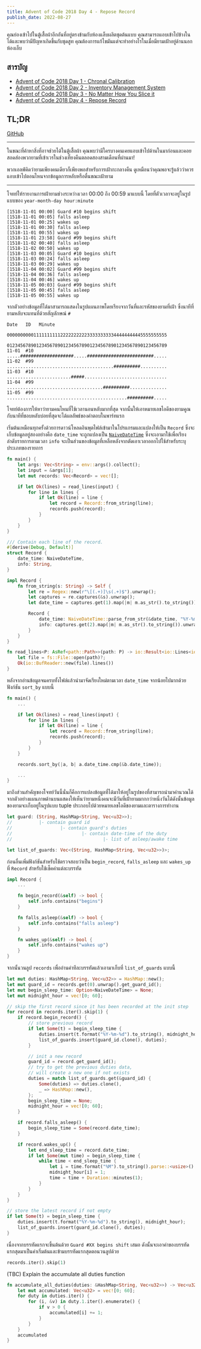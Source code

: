 ```yaml
---
title: Advent of Code 2018 Day 4 - Repose Record
publish_date: 2022-08-27
---
```


คุณย่องเข้าไปในตู้เสื้อผ้าอีกอันที่อยู่ตรงข้ามกับห้องแล็บผลิตชุดต้นแบบ คุณสามารถแอบเข้าไปข้างในได้และพบว่ามีปัญหาเกิดขึ้นกับชุดสูท คุณต้องการแก้ไขมันแต่จะทำอย่างไรในเมื่อมียามเฝ้าอยู่ด้านนอกห้องเล็บ

## สารบัญ

- [Advent of Code 2018 Day 1 - Chronal Calibration](/2022/7/6/advent-of-code-2018-day-1-chronal-calibration)
- [Advent of Code 2018 Day 2 - Inventory Management System](/2022/7/28/advent-of-code-2018-day-2-inventory-management-system)
- [Advent of Code 2018 Day 3 - No Matter How You Slice it](/2022/8/5/advent-of-code-2018-day-3-no-matter-how-you-slice-it)
- [Advent of Code 2018 Day 4 - Repose Record](/2022/8/27/advent-of-code-2018-day-4-repose-record)

## TL;DR

[GitHub](https://github.com/nomkhonwaan/nomkhonwaan/blob/main/advent-of-code/2018/day_4_repose_record.rs)

---

ในขณะที่ค้าหาสิ่งที่อาจช่วยได้ในตู้เสื้อผ้า คุณพบว่ามีใครบางคนเคยแอบเข้าไปด้านในมาก่อนและคอยสอดส่องพวกยามที่เข้าเวรในช่วงเที่ยงคืนตลอดสองสามเดือนที่ผ่านมา! 

พวกเอลฟ์คิดว่ายามเพียงคนเดียวก็เพียงพอสำหรับการเฝ้ากะกลางคืน ดูเหมือนว่าคุณพอจะรู้แล้วว่าควรแอบเข้าไปตอนไหนจากข้อมูลการหลับหรือตื่นขณะเฝ้ายาม

---

โจทย์ให้รายงานการเฝ้ายามช่วงระหว่างเวลา 00:00 ถึง 00:59 มาแบบนี้ โดยที่ตัวเวลาจะอยู่ในรูปแบบของ `year-month-day hour:minute` 

```
[1518-11-01 00:00] Guard #10 begins shift
[1518-11-01 00:05] falls asleep
[1518-11-01 00:25] wakes up
[1518-11-01 00:30] falls asleep
[1518-11-01 00:55] wakes up
[1518-11-01 23:58] Guard #99 begins shift
[1518-11-02 00:40] falls asleep
[1518-11-02 00:50] wakes up
[1518-11-03 00:05] Guard #10 begins shift
[1518-11-03 00:24] falls asleep
[1518-11-03 00:29] wakes up
[1518-11-04 00:02] Guard #99 begins shift
[1518-11-04 00:36] falls asleep
[1518-11-04 00:46] wakes up
[1518-11-05 00:03] Guard #99 begins shift
[1518-11-05 00:45] falls asleep
[1518-11-05 00:55] wakes up
```

จากตัวอย่างข้อมูลที่ได้มาสามารถแสดงในรูปแผนภาพโดยเรียงจากวันที่และรหัสของยามที่เฝ้า ซึ่งนาทีที่ยามหลับจะแทนที่ด้วยสัญลักษณ์​ `#`

```
Date   ID   Minute
            000000000011111111112222222222333333333344444444445555555555
            012345678901234567890123456789012345678901234567890123456789
11-01  #10  .....####################.....#########################.....
11-02  #99  ........................................##########..........
11-03  #10  ........................#####...............................
11-04  #99  ....................................##########..............
11-05  #99  .............................................##########.....
```

โจทย์ต้องการให้หาว่ายามคนไหนที่ใช้เวลานอนหลับมากที่สุด จากนั้นให้เอาหมายเลขไอดีของยามคูณกับนาทีที่ชอบหลับบ่อยที่สุดจะได้ผลลัพธ์ของคำตอบในพาร์ทแรก

เริ่มต้นเหมือนทุกครั้งด้วยการดาวน์โหลดอินพุตไฟล์เข้ามาในโปรแกรมและแปลงให้เป็น `Record` ซึ่งจะเก็บข้อมูลอยู่สองอย่างคือ `date_time` จะถูกแปลงเป็น [`NaiveDateTime`](https://docs.rs/chrono/latest/chrono/naive/struct.NaiveDateTime.html) ซึ่งจะเอามาใช้เพื่อเรียงลำดับรายการตามเวลา `info` จะเป็นส่วนของข้อมูลที่เหลือหลังจากตัดเอาเวลาออกไปใช้สำหรับระบุประเภทของรายการ

```rust
fn main() {
    let args: Vec<String> = env::args().collect();
    let input = &args[1];
    let mut records: Vec<Record> = vec![];

    if let Ok(lines) = read_lines(input) {
        for line in lines {
            if let Ok(line) = line {
                let record = Record::from_string(line);
                records.push(record);
            }
        }
    }
}

/// Contain each line of the record.
#[derive(Debug, Default)]
struct Record {
    date_time: NaiveDateTime,
    info: String,
}

impl Record {
    fn from_string(s: String) -> Self {
        let re = Regex::new(r"\[(.+)]\s(.+)$").unwrap();
        let captures = re.captures(&s).unwrap();
        let date_time = captures.get(1).map(|m| m.as_str().to_string()).unwrap();

        Record {
            date_time: NaiveDateTime::parse_from_str(&date_time, "%Y-%m-%d %H:%M").unwrap(),
            info: captures.get(2).map(|m| m.as_str().to_string()).unwrap(),
        }
    }
}

fn read_lines<P: AsRef<path::Path>>(path: P) -> io::Result<io::Lines<io::BufReader<fs::File>>> {
    let file = fs::File::open(path)?;
    Ok(io::BufReader::new(file).lines())
}
```

หลังจากอ่านข้อมูลจนครบทั้งไฟล์แล้วนำมาจัดเรียงใหม่ตามเวลา `date_time` จากน้อยไปมากด้วยฟังก์ชัน `sort_by` แบบนี้

```rust
fn main() {
    ...

    if let Ok(lines) = read_lines(input) {
        for line in lines {
            if let Ok(line) = line {
                let record = Record::from_string(line);
                records.push(record);
            }
        }
    }

    records.sort_by(|a, b| a.date_time.cmp(&b.date_time));

    ...
}
```
 
มาถึงส่วนสำคัญของโจทย์วันนี้นั่นก็คือการแปลงข้อมูลที่ได้มาให้อยู่ในรูปของที่สามารถนำมาคำนวณได้ จากตัวอย่างแผนภาพด้านบนแสดงให้เห็นว่ายามหนึ่งคนจะมีวันที่เฝ้ายามมากกว่าหนึ่งวันได้ดังนั้นข้อมูลของยามจะเก็บอยู่ในรูปแบบ tuple ประกอบไปด้วยหมายเลขไอดีของยามและตารางการทำงาน

```rust
let guard: (String, HashMap<String, Vec<u32>>);
//          |- contain guard id
//                  |- contain guard's duties
//                          |- contain date-time of the duty
//                                  |- list of asleep/awake time

let list_of_guards: Vec<(String, HashMap<String, Vec<u32>>)>;
```

ก่อนอื่นเพิ่มฟังก์ชันสำหรับใช้ตรวจสอบว่าเป็น `begin_record`, `falls_asleep` และ `wakes_up` ที่ `Record` สำหรับใช้เช็คค่าแต่ละบรรทัด

```rust
impl Record {
    ...

    fn begin_record(&self) -> bool {
        self.info.contains("begins")
    }

    fn falls_asleep(&self) -> bool {
        self.info.contains("falls asleep")
    }

    fn wakes_up(&self) -> bool {
        self.info.contains("wakes up")
    }
}

```

จากนั้นวนลูป `records` เพื่ออ่านค่าทีละบรรทัดแล้วเอามาเก็บที่ `list_of_guards` แบบนี้

```rust
let mut duties: HashMap<String, Vec<u32>> = HashMap::new();
let mut guard_id = records.get(0).unwrap().get_guard_id();
let mut begin_sleep_time: Option<NaiveDateTime> = None;
let mut midnight_hour = vec![0; 60];

// skip the first record since it has been recorded at the init step
for record in records.iter().skip(1) {
    if record.begin_record() {
        // store previous record
        if let Some(t) = begin_sleep_time {
            duties.insert(t.format("%Y-%m-%d").to_string(), midnight_hour);
            list_of_guards.insert(guard_id.clone(), duties);
        }

        // init a new record
        guard_id = record.get_guard_id();
        // try to get the previous duties data,
        // will create a new one if not exists
        duties = match list_of_guards.get(&guard_id) {
            Some(duties) => duties.clone(),
            _ => HashMap::new(),
        };
        begin_sleep_time = None;
        midnight_hour = vec![0; 60];
    }

    if record.falls_asleep() {
        begin_sleep_time = Some(record.date_time);
    }

    if record.wakes_up() {
        let end_sleep_time = record.date_time;
        if let Some(mut time) = begin_sleep_time {
            while time < end_sleep_time {
                let i = time.format("%M").to_string().parse::<usize>().unwrap();
                midnight_hour[i] = 1;
                time = time + Duration::minutes(1);
            }
        }
    }
}

// store the latest record if not empty
if let Some(t) = begin_sleep_time {
    duties.insert(t.format("%Y-%m-%d").to_string(), midnight_hour);
    list_of_guards.insert(guard_id.clone(), duties);
}
```

เนื่องจากบรรทัดแรกจะขึ้นต้นด้วย `Guard #XX begins shift` เสมอ ดังนั้นจะเอาค่าของบรรทัดแรกสุดมาเป็นค่าเริ่มต้นและข้ามบรรทัดแรกสุดตอนวนลูปด้วย 

```rust
records.iter().skip(1)
```

(TBC) Explain the accumulate all duties function

```rust
fn accumulate_all_duties(duties: &HashMap<String, Vec<u32>>) -> Vec<u32> {
    let mut accumulated: Vec<u32> = vec![0; 60];
    for duty in duties.iter() {
        for (i, &v) in duty.1.iter().enumerate() {
            if v > 0 {
                accumulated[i] += 1;
            }
        }
    }
    accumulated
}
```